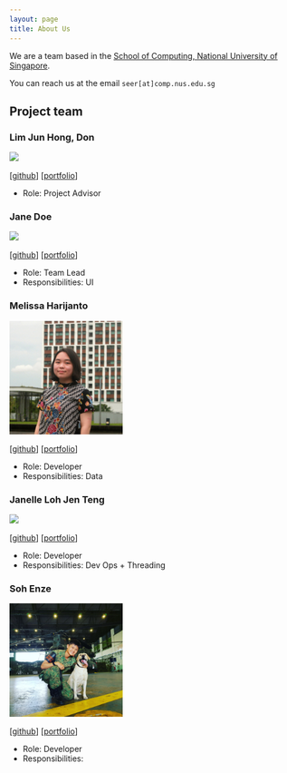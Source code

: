 ```yaml
---
layout: page
title: About Us
---
```


We are a team based in the [School of Computing, National University of Singapore](http://www.comp.nus.edu.sg).

You can reach us at the email `seer[at]comp.nus.edu.sg`

## Project team

### Lim Jun Hong, Don

<img src="images/johndoe.png" width="200px">

[[github](https://github.com/donljh)]
[[portfolio](team/donljh.md)]

* Role: Project Advisor

### Jane Doe

<img src="images/johndoe.png" width="200px">

[[github](http://github.com/donljh)]
[[portfolio](team/johndoe.md)]

* Role: Team Lead
* Responsibilities: UI

### Melissa Harijanto

<img src="images/melissaharijanto.png" width="200px">

[[github](http://github.com/melissaharijanto)] 
[[portfolio](team/melissaharijanto.md)]

* Role: Developer
* Responsibilities: Data

### Janelle Loh Jen Teng

<img src="images/janelleljt.png" width="200px">

[[github](http://github.com/janelleljt)]
[[portfolio](team/janelleljt.md)]

- Role: Developer
- Responsibilities: Dev Ops + Threading

### Soh Enze

<img src="images/sohenze.png" width="200px">

[[github](http://github.com/sohenze)]
[[portfolio](team/sohenze.md)]

- Role: Developer
- Responsibilities: 
